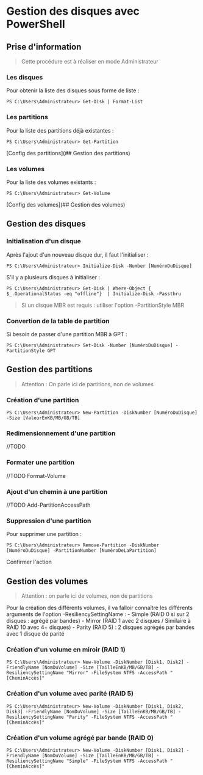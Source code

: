 # Gestion des disques avec PowerShell
## Prise d'information

> Cette procédure est à réaliser en mode Administrateur

### Les disques

Pour obtenir la liste des disques sous forme de liste : 
```
PS C:\Users\Administrateur> Get-Disk | Format-List
```

### Les partitions 

Pour la liste des partitions déjà existantes : 

```
PS C:\Users\Administrateur> Get-Partition
```

[Config des partitions](## Gestion des partitions)

### Les volumes

Pour la liste des volumes existants :

```
PS C:\Users\Administrateur> Get-Volume
```

[Config des volumes](## Gestion des volumes)

## Gestion des disques

### Initialisation d'un disque

Après l'ajout d'un nouveau disque dur, il faut l'initialiser : 

```
PS C:\Users\Administrateur> Initialize-Disk -Number [NuméroDuDisque]
```

S'il y a plusieurs disques à initialiser : 

```
PS C:\Users\Administrateur> Get-Disk | Where-Object { $_.OperationalStatus -eq "offline"}  | Initialize-Disk -Passthru
```

> Si un disque MBR est requis : utiliser l'option -PartitionStyle MBR

### Convertion de la table de partition

Si besoin de passer d'une partition MBR à GPT :
```
PS C:\Users\Administrateur> Set-Disk -Number [NuméroDuDisque] -PartitionStyle GPT
```

## Gestion des partitions

> Attention : On parle ici de partitions, non de volumes

### Création d'une partition

```
PS C:\Users\Administrateur> New-Partition -DiskNumber [NuméroDuDisque] -Size [ValeurEnKB/MB/GB/TB]
```

### Redimensionnement d'une partition

//TODO

### Formater une partition

//TODO Format-Volume

### Ajout d'un chemin à une partition

//TODO Add-PartitionAccessPath

### Suppression d'une partition

Pour supprimer une partition : 

```
PS C:\Users\Administrateur> Remove-Partition -DiskNumber [NuméroDuDisque] -PartitionNumber [NuméroDeLaPartition]
```

Confirmer l'action

## Gestion des volumes

> Attention : on parle ici de volumes, non de partitions

Pour la création des différents volumes, il va falloir connaître les différents arguments de l'option -ResiliencySettingName : 
	- Simple (RAID 0 si sur 2 disques : agrégé par bandes)
	- Mirror (RAID 1 avec 2 disques / Similaire à RAID 10 avec 4+ disques)
	- Parity (RAID 5) : 2 disques agrégés par bandes avec 1 disque de parité

### Création d'un volume en miroir (RAID 1)

```
PS C:\Users\Administrateur> New-Volume -DiskNumber [Disk1, Disk2] -FriendlyName [NomDuVolume] -Size [TailleEnKB/MB/GB/TB] -ResiliencySettingName "Mirror" -FileSystem NTFS -AccessPath "[CheminAccès]"
```


### Création d'un volume avec parité (RAID 5)

```
PS C:\Users\Administrateur> New-Volume -DiskNumber [Disk1, Disk2, Disk3] -FriendlyName [NomDuVolume] -Size [TailleEnKB/MB/GB/TB] -ResiliencySettingName "Parity" -FileSystem NTFS -AccessPath "[CheminAccès]"
```

### Création d'un volume agrégé par bande (RAID 0)

```
PS C:\Users\Administrateur> New-Volume -DiskNumber [Disk1, Disk2] -FriendlyName [NomDuVolume] -Size [TailleEnKB/MB/GB/TB] -ResiliencySettingName "Simple" -FileSystem NTFS -AccessPath "[CheminAccès]"
```
